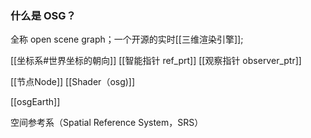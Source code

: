 ### 什么是 OSG？
全称 open scene graph；一个开源的实时[[三维渲染引擎]];

[[坐标系#世界坐标的朝向]]
[[智能指针 ref_prt]]
[[观察指针 observer_ptr]]

[[节点Node]]
[[Shader（osg)]]

[[osgEarth]]

空间参考系（Spatial Reference System，SRS）